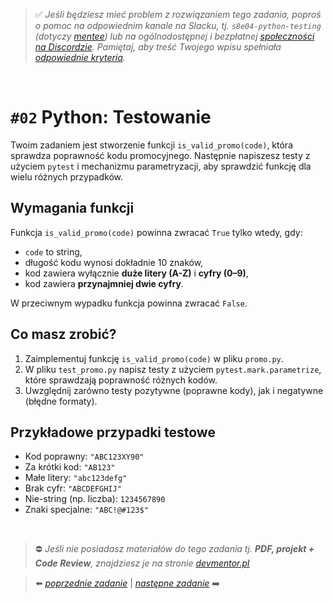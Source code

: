 > :white_check_mark: *Jeśli będziesz mieć problem z rozwiązaniem tego zadania, poproś o pomoc na odpowiednim kanale na Slacku, tj. `s8e04-python-testing` (dotyczy [mentee](https://devmentor.pl/mentoring/)) lub na ogólnodostępnej i bezpłatnej [społeczności na Discordzie](https://devmentor.pl/discord). Pamiętaj, aby treść Twojego wpisu spełniała [odpowiednie kryteria](https://devmentor.pl/jak-prosic-o-pomoc/).*

&nbsp;

# `#02` Python: Testowanie

Twoim zadaniem jest stworzenie funkcji `is_valid_promo(code)`, która sprawdza poprawność kodu promocyjnego. Następnie napiszesz testy z użyciem `pytest` i mechanizmu parametryzacji, aby sprawdzić funkcję dla wielu różnych przypadków.


## Wymagania funkcji

Funkcja `is_valid_promo(code)` powinna zwracać `True` tylko wtedy, gdy:

- `code` to string,
- długość kodu wynosi dokładnie 10 znaków,
- kod zawiera wyłącznie **duże litery (A-Z)** i **cyfry (0–9)**,
- kod zawiera **przynajmniej dwie cyfry**.

W przeciwnym wypadku funkcja powinna zwracać `False`.

## Co masz zrobić?

1. Zaimplementuj funkcję `is_valid_promo(code)` w pliku `promo.py`.
2. W pliku `test_promo.py` napisz testy z użyciem `pytest.mark.parametrize`, które sprawdzają poprawność różnych kodów.
3. Uwzględnij zarówno testy pozytywne (poprawne kody), jak i negatywne (błędne formaty).

## Przykładowe przypadki testowe

- Kod poprawny: `"ABC123XY90"`
- Za krótki kod: `"AB123"`
- Małe litery: `"abc123defg"`
- Brak cyfr: `"ABCDEFGHIJ"`
- Nie-string (np. liczba): `1234567890`
- Znaki specjalne: `"ABC!@#123$"`


&nbsp;
> :no_entry: *Jeśli nie posiadasz materiałów do tego zadania tj. **PDF, projekt + Code Review**, znajdziesz je na stronie [devmentor.pl](https://devmentor.pl/workshop-python-testing)*

> :arrow_left: [*poprzednie zadanie*](./../01) | [*następne zadanie*](./../03) :arrow_right:
